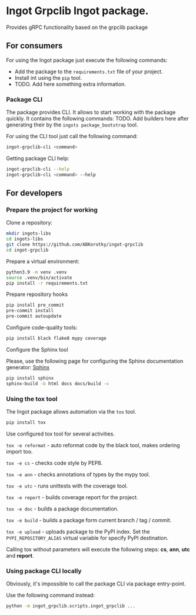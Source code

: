 # Ingot Grpclib Ingot package.

Provides gRPC functionality based on the grpclib package

## For consumers

For using the Ingot package just execute the following commands:
* Add the package to the `requirements.txt` file of your project.
* Install int using the `pip` tool.
* TODO. Add here something extra information.

### Package CLI

The package provides CLI.
It allows to start working with the package quickly.
It contains the following commands:
TODO. Add builders here after generating their by the `ingots package_bootstrap` tool.

For using the CLI tool just call the following command:
```bash
ingot-grpclib-cli <command>
```
Getting package CLI help:
```bash
ingot-grpclib-cli --help
ingot-grpclib-cli <command> --help
```

## For developers

### Prepare the project for working

Clone a repository:
```bash
mkdir ingots-libs
cd ingots-libs
git clone https://github.com/ABKorotky/ingot-grpclib
cd ingot-grpclib
```

Prepare a virtual environment:
```bash
python3.9 -m venv .venv
source .venv/bin/activate
pip install -r requirements.txt
```

Prepare repository hooks
```bash
pip install pre_commit
pre-commit install
pre-commit autoupdate
```

Configure code-quality tools:
```bash
pip install black flake8 mypy coverage
```

Configure the Sphinx tool

Please, use the following page for configuring the Sphinx documentation generator: [Sphinx](https://www.sphinx-doc.org/en/master/usage/installation.html)
```bash
pip install sphinx
sphinx-build -b html docs docs/build -v
```

### Using the tox tool

The Ingot package allows automation via the `tox` tool.
```bash
pip install tox
```

Use configured tox tool for several activities.

`tox -e reformat` - auto reformat code by the black tool, makes ordering import too.

`tox -e cs` - checks code style by PEP8.

`tox -e ann` - checks annotations of types by the mypy tool.

`tox -e utc` - runs unittests with the coverage tool.

`tox -e report` - builds coverage report for the project.

`tox -e doc` - builds a package documentation.

`tox -e build` - builds a package form current branch / tag / commit.

`tox -e upload` - uploads package to the PyPI index. Set the `PYPI_REPOSITORY_ALIAS` virtual variable for specify PyPI destination.

Calling tox without parameters will execute the following steps: **cs**, **ann**, **utc** and **report**.

### Using package CLI locally
Obviously, it's impossible to call the package CLI via package entry-point.

Use the following command instead:
```bash
python -m ingot_grpclib.scripts.ingot_grpclib ...
```
